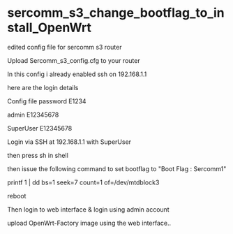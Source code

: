 # sercomm_s3_change_bootflag_to_install_OpenWrt
edited config file for sercomm s3 router

Upload Sercomm_s3_config.cfg to your router

In this config i already enabled ssh on 192.168.1.1

here are the login details

Config file password  E1234

admin   E12345678

SuperUser E12345678

Login via SSH at 192.168.1.1 with SuperUser

then press sh in shell

then issue the following command to set bootflag to "Boot Flag : Sercomm1"

printf 1 | dd bs=1 seek=7 count=1 of=/dev/mtdblock3

reboot

Then login to web interface & login using admin account

upload OpenWrt-Factory image using the web interface..
